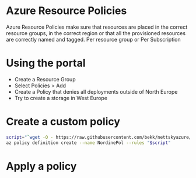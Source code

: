 # Azure Resource Policies

Azure Resource Policies make sure that resources are placed in the correct resource groups, in the correct region or that all the provisioned resources are correctly named and tagged. Per resource group or Per Subscription

# Using the portal

+ Create a Resource Group
+ Select Policies > Add 
+ Create a Policy that denies all deployments outside of North Europe
+ Try to create a storage in West Europe 

# Create a custom policy

```bash
script="`wget -O - https://raw.githubusercontent.com/bekk/nettskyazure/master/Azure-Policies/location-policy.json`"
az policy definition create --name NordinePol --rules "$script"
```

# Apply a policy

